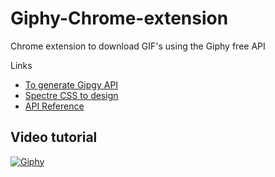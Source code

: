 # Giphy-Chrome-extension

Chrome extension to download GIF's using the Giphy free API

Links

- [To generate Gipgy API](https://developers.giphy.com/)
- [Spectre CSS to design](https://picturepan2.github.io/spectre/)
- [API Reference](https://giphy.api-docs.io/1.0/gifs/)

## Video tutorial

[![Giphy](https://raw.githubusercontent.com/ortoniKC/Giphy-Chrome-extension/main/GIPHY%20GIF%20Download.png)](https://youtu.be/lT0ldyyO6rg)
